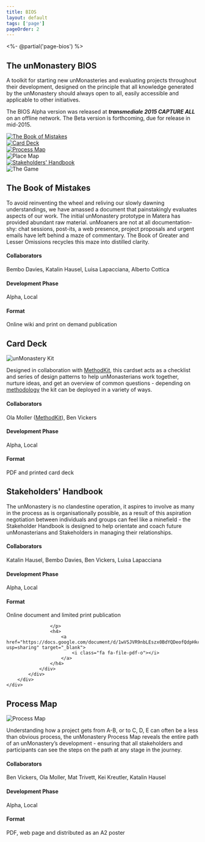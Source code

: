 ```yaml
---
title: BIOS
layout: default
tags: ['page']
pageOrder: 2
---
```


<%- @partial('page-bios') %>

<section id="bios">
	<div class="container">
        <div class="col-lg-12">
            <h2>The unMonastery BIOS</h2>
            <p>
            	A toolkit for starting new unMonasteries and evaluating projects throughout their development, designed on the principle that all knowledge generated by the unMonastery should always open to all, easily accessible and applicable to other initiatives.
            </p>
            <p>
            	The BIOS Alpha version was released at <strong><em>transmediale 2015 CAPTURE ALL</em></strong> on an offline network. The Beta version is forthcoming, due for release in mid-2015.
            </p>
        </div>
		<div class="row">
			<div class="col-sm-4">
				<a href="#the-book-of-mistakes" data-target="#the-book-of-mistakes" data-toggle="modal">
					<img src="/images/IconsBios-01.png" alt="The Book of Mistakes">
				</a>
			</div>
			<div class="col-sm-4">
				<a href="#card-deck" data-target="#card-deck" data-toggle="modal">
					<img src="/images/IconsBios-02.png" alt="Card Deck">
				</a>
			</div>
			<div class="col-sm-4">
				<a href="#process-map" data-target="#process-map" data-toggle="modal">
					<img src="/images/IconsBios-03.png" alt="Process Map">
				</a>
			</div>
		</div>
		<div class="row row-padded">
			<div class="col-sm-4">
					<img src="/images/IconsBios-04.png" alt="Place Map">
			</div>
			<div class="col-sm-4">
				<a href="#stakeholders-handbook" data-target="#stakeholders-handbook" data-toggle="modal">
					<img src="/images/IconsBios-05.png" alt="Stakeholders' Handbook">
				</a>
			</div>
			<div class="col-sm-4">
					<img src="/images/IconsBios-06.png" alt="The Game">
			</div>
		</div>
	</div>
</section>

<!-- Modals -->


<!-- BoM -->
<div class="modal fade portfolio-modal bios-modal" id="the-book-of-mistakes" tabindex="-1" role="dialog" aria-hidden="true">
    <div class="modal-content">
     	<div class="modal-header bg-color-lightest">
	        <div class="close-modal" data-dismiss="modal">
	            <div class="lr">
	                <div class="rl">
	                </div>
	            </div>
	        </div>
			<h2>The Book of Mistakes</h2>
     	</div>
		<div class="modal-body container">
		    <div class="row">
		        <div class="col-lg-6 col-lg-offset-1">
                    <p>To avoid reinventing the wheel and reliving our slowly dawning understandings, we have amassed a document that painstakingly evaluates aspects of our work. The initial unMonastery prototype in Matera has provided abundant raw material. unMoaners are not at all documentation-shy: chat sessions, post-its, a web presence, project proposals and urgent emails have left behind a maze of commentary. The Book of Greater and Lesser Omissions recycles this maze into distilled clarity.
                    </p>
		        </div>
		        <div class="col-lg-4 bios-stage">
		        	<h4>Collaborators</h4>
		        	<p>
		        		Bembo Davies, Katalin Hausel, Luisa Lapacciana, Alberto Cottica
		        	</p>
		        	<h4>Development Phase</h4>
		        	<p>
		        		Alpha, Local
		        	</p>
		        	<h4>Format</h4>
		        	<p>
		        		Online wiki and print on demand publication
		        	</p>
		        	<h4>
		            	<a href="//unmonastery-wiki.mirelsol.org/doku.php?id=book_of_mistakes" target="_blank">
		            		<i class="fa fa-file-pdf-o"></i>
		            	</a>
		            </h4>
		        </div>
		    </div>
		</div>
    </div>
</div>



<!-- Card Deck -->
<div class="modal fade portfolio-modal bios-modal" id="card-deck" tabindex="-1" role="dialog" aria-hidden="true">
    <div class="modal-content">
     	<div class="modal-header bg-color-lightest">
	        <div class="close-modal" data-dismiss="modal">
	            <div class="lr">
	                <div class="rl">
	                </div>
	            </div>
	        </div>
			<h2>Card Deck</h2>
     	</div>
		<div class="modal-body container">
			<img src="/images/unmon_cards.png" alt="unMonastery Kit">
	        <div class="col-lg-6 col-lg-offset-1">
	                <p>Designed in collaboration with <a href="http://www.methodkit.com" target="_blank">MethodKit</a>, this cardset acts as a checklist and series of design patterns to help unMonasterians work together, nurture ideas, and get an overview of common questions - depending on <a href="http://www.methodkit.com/how-to-use/" target="_blank">methodology</a> the kit can be deployed in a variety of ways.
	                </p>
	        </div>
			<div class="col-lg-4 bios-stage">
				<h4>Collaborators</h4>
				<p>
					Ola Moller (<a href="http://www.methodkit.com" target="_blank">MethodKit</a>), Ben Vickers
				</p>
				<h4>Development Phase</h4>
				<p>
					Alpha, Local
				</p>
				<h4>Format</h4>
				<p>
					PDF and printed card deck
				</p>
				<h4>
					<a href="//www.methodkit.com/unmonastery-in-a-box/" target="_blank">
				    	<i class="fa fa-file-pdf-o"></i>
					</a>
			    </h4>
			</div>
		</div>
    </div>
</div>


<!-- Stakeholders' Handbook -->
<div class="modal fade portfolio-modal bios-modal" id="stakeholders-handbook" tabindex="-1" role="dialog" aria-hidden="true">
    <div class="modal-content">
		<div class="modal-header bg-color-lightest">
	        <div class="close-modal" data-dismiss="modal">
	            <div class="lr">
	                <div class="rl">
	                </div>
	            </div>
	        </div>
			<h2>Stakeholders' Handbook</h2>
		</div>
		<div class="modal-body container">
		    <div class="row row-padded row-padded">
		        <div class="col-lg-6 col-lg-offset-1">
					<p>The unMonastery is no clandestine operation, it aspires to involve as many in the process as is organisationally possible, as a result of this aspiration negotiation between individuals and groups can feel like a minefield - the Stakeholder Handbook is designed to help orientate and coach future unMonasterians and Stakeholders in managing their relationships. 
					</p>
		        </div>
		        <div class="col-lg-4 bios-stage">
		        	<h4>Collaborators</h4>
		        	<p>
		        		Katalin Hausel, Bembo Davies, Ben Vickers, Luisa Lapacciana
		        	</p>
		        	<h4>Development Phase</h4>
		        	<p>
		        		Alpha, Local
		        	</p>
		        	<h4>Format</h4>
		        	<p>
		        		Online document and limited print publication

		        	</p>
		        	<h4>
		            	<a href="https://docs.google.com/document/d/1wVSJVR9nbLEszx0BdYQDeofQdpHkc9rHmcVmMT_T8hM/edit?usp=sharing" target="_blank">
		            		<i class="fa fa-file-pdf-o"></i>
		            	</a>
		            </h4>
		        </div>
		    </div>
		</div>
    </div>
</div>


<!-- Process Map -->
<div class="modal fade portfolio-modal bios-modal" id="process-map" tabindex="-1" role="dialog" aria-hidden="true">
    <div class="modal-content">
     	<div class="modal-header bg-color-lightest">
	        <div class="close-modal" data-dismiss="modal">
	            <div class="lr">
	                <div class="rl">
	                </div>
	            </div>
	        </div>
			<h2>Process Map</h2>
     	</div>
		<div class="modal-body container">
			<img class="thumbnail" src="/images/process-map.png" alt="Process Map">
		    <div class="row">
		        <div class="col-lg-6 col-lg-offset-1">
		                <p>Understanding how a project gets from A-B, or to C, D, E can often be a less than obvious process, the unMonastery Process Map reveals the entire path of an unMonastery’s development - ensuring that all stakeholders and participants can see the steps on the path at any stage in the journey.
		                </p>
		        </div>
		        <div class="col-lg-4 bios-stage">
		        	<h4>Collaborators</h4>
		        	<p>
		        		Ben Vickers, Ola Moller, Mat Trivett, Kei Kreutler, Katalin Hausel
		        	</p>
		        	<h4>Development Phase</h4>
		        	<p>
		        		Alpha, Local
		        	</p>
		        	<h4>Format</h4>
		        	<p>
		        		PDF, web page and distributed as an A2 poster
		        	</p>
		        	<h4>
		            	<a href="//github.com/unmonastery/process-map" target="_blank"><i class="fa fa-github"></i></a> &nbsp;
		            	<a href="//trello.com/b/1xd4xx46/unmonastery-org-projects" target="_blank"><i class="fa fa-trello"></i>
		            </h4>
		        </div>
		    </div>
		</div>
    </div>
</div>